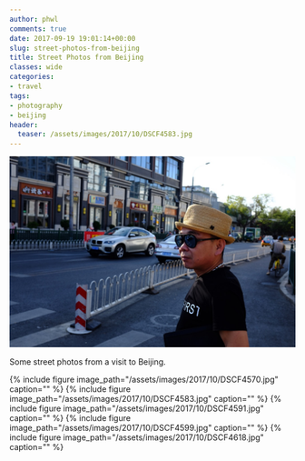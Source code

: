 ```yaml
---
author: phwl
comments: true
date: 2017-09-19 19:01:14+00:00
slug: street-photos-from-beijing
title: Street Photos from Beijing
classes: wide
categories:
- travel
tags:
- photography
- beijing
header:
  teaser: /assets/images/2017/10/DSCF4583.jpg
---
```


![](/assets/images/2017/10/DSCF4583.jpg)

Some street photos from a visit to Beijing.

{% include figure image_path="/assets/images/2017/10/DSCF4570.jpg" caption="" %}
{% include figure image_path="/assets/images/2017/10/DSCF4583.jpg" caption="" %}
{% include figure image_path="/assets/images/2017/10/DSCF4591.jpg" caption="" %}
{% include figure image_path="/assets/images/2017/10/DSCF4599.jpg" caption="" %}
{% include figure image_path="/assets/images/2017/10/DSCF4618.jpg" caption="" %}
